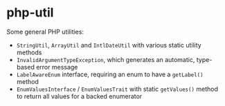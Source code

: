 # php-util
 Some general PHP utilities:
 * `StringUtil`, `ArrayUtil` and `IntlDateUtil` with various static utility methods
 * `InvalidArgumentTypeException`, which generates an automatic, type-based error message
 * `LabelAwareEnum` interface, requiring an enum to have a `getLabel()` method
 * `EnumValuesInterface` / `EnumValuesTrait` with static `getValues()` method to return all values for a backed enumerator

